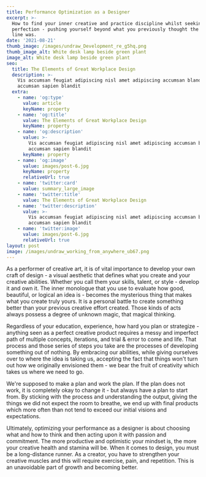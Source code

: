 ```yaml
---
title: Performance Optimization as a Designer
excerpt: >-
  How to find your inner creative and practice discipline whilst seeking
  perfection - pushing yourself beyond what you previously thought the final
  line was.
date: '2021-08-21'
thumb_image: /images/undraw_Development_re_g5hq.png
thumb_image_alt: White desk lamp beside green plant
image_alt: White desk lamp beside green plant
seo:
  title: The Elements of Great Workplace Design
  description: >-
    Vis accumsan feugiat adipiscing nisl amet adipiscing accumsan blandit
    accumsan sapien blandit
  extra:
    - name: 'og:type'
      value: article
      keyName: property
    - name: 'og:title'
      value: The Elements of Great Workplace Design
      keyName: property
    - name: 'og:description'
      value: >-
        Vis accumsan feugiat adipiscing nisl amet adipiscing accumsan blandit
        accumsan sapien blandit
      keyName: property
    - name: 'og:image'
      value: images/post-6.jpg
      keyName: property
      relativeUrl: true
    - name: 'twitter:card'
      value: summary_large_image
    - name: 'twitter:title'
      value: The Elements of Great Workplace Design
    - name: 'twitter:description'
      value: >-
        Vis accumsan feugiat adipiscing nisl amet adipiscing accumsan blandit
        accumsan sapien blandit
    - name: 'twitter:image'
      value: images/post-6.jpg
      relativeUrl: true
layout: post
image: /images/undraw_working_from_anywhere_ub67.png
---
```

As a performer of creative art, it is of vital importance to develop your own craft of design - a visual aesthetic that defines what you create and your creative abilities. Whether you call them your skills, talent, or style - develop it and own it.  The inner monologue that you use to evaluate how good, beautiful, or logical an idea is - becomes the mysterious thing that makes what you create truly yours. It is a personal battle to create something better than your previous creative effort created. Those kinds of acts always possess a degree of unknown magic, that magical thinking.

Regardless of your education, experience, how hard you plan or strategize - anything seen as a perfect creative product requires a messy and imperfect path of multiple concepts, iterations, and trial & error to come and life. That process and those series of steps you take are the processes of developing something out of nothing. By embracing our abilities, while giving ourselves over to where the idea is taking us, accepting the fact that things won't turn out how we originally envisioned them - we bear the fruit of creativity which takes us where we need to go.

We're supposed to make a plan and work the plan. If the plan does not work, it is completely okay to change it - but always have a plan to start from. By sticking with the process and understanding the output, giving the things we did not expect the room to breathe, we end up with final products which more often than not tend to exceed our initial visions and expectations.

Ultimately, optimizing your performance as a designer is about choosing what and how to think and then acting upon it with passion and commitment. The more productive and optimistic your mindset is, the more your creative health and stamina will be. When it comes to design, you must be a long-distance runner. As a creator, you have to strengthen your creative muscles and this will require exercise, pain, and repetition. This is  an unavoidable part of growth and becoming better.
